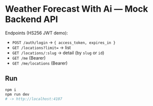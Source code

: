 
# Weather Forecast With Ai — Mock Backend API

Endpoints (HS256 JWT demo):
- `POST /auth/login` → `{ access_token, expires_in }`
- `GET /locations?limit=` → list
- `GET /locations/:slug` → detail (by `slug` or `id`)
- `GET /me` (Bearer)
- `GET /me/locations` (Bearer)

## Run
```bash
npm i
npm run dev
# -> http://localhost:4107
```
